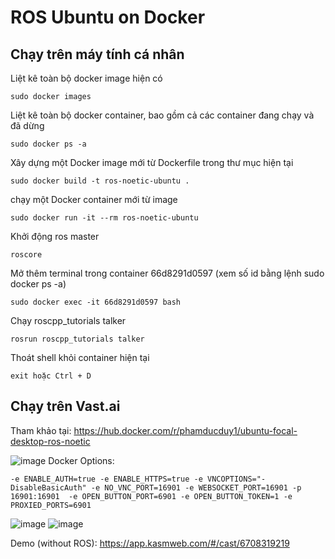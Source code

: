 # ROS Ubuntu on Docker

## Chạy trên máy tính cá nhân

Liệt kê toàn bộ docker image hiện có
```
sudo docker images
```
Liệt kê toàn bộ docker container, bao gồm cả các container đang chạy và đã dừng
```
sudo docker ps -a
```
Xây dựng một Docker image mới từ Dockerfile trong thư mục hiện tại
```
sudo docker build -t ros-noetic-ubuntu .
```
chạy một Docker container mới từ image
```
sudo docker run -it --rm ros-noetic-ubuntu
```
Khởi động ros master
```
roscore
```
Mở thêm terminal trong container 66d8291d0597 (xem số id bằng lệnh sudo docker ps -a)
```
sudo docker exec -it 66d8291d0597 bash
```
Chạy roscpp_tutorials talker
```
rosrun roscpp_tutorials talker
```
Thoát shell khỏi container hiện tại
```
exit hoặc Ctrl + D
```

## Chạy trên Vast.ai
Tham khảo tại: https://hub.docker.com/r/phamducduy1/ubuntu-focal-desktop-ros-noetic

![image](https://github.com/user-attachments/assets/e479a8c6-8011-482b-9306-c26253279692)
Docker Options:
```
-e ENABLE_AUTH=true -e ENABLE_HTTPS=true -e VNCOPTIONS="-DisableBasicAuth" -e NO_VNC_PORT=16901 -e WEBSOCKET_PORT=16901 -p 16901:16901  -e OPEN_BUTTON_PORT=6901 -e OPEN_BUTTON_TOKEN=1 -e PROXIED_PORTS=6901
```
![image](https://github.com/user-attachments/assets/b567e93a-9fee-4ecb-8f5c-eaef08f09b67)
![image](https://github.com/user-attachments/assets/43fee4fd-842e-4d93-9339-d1fd8e22dc23)

Demo (without ROS): https://app.kasmweb.com/#/cast/6708319219



